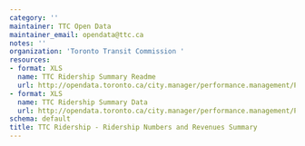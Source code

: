 ```yaml
---
category: ''
maintainer: TTC Open Data
maintainer_email: opendata@ttc.ca
notes: ''
organization: 'Toronto Transit Commission '
resources:
- format: XLS
  name: TTC Ridership Summary Readme
  url: http://opendata.toronto.ca/city.manager/performance.management/PM_TTCRidershipNosRevenueSummaryReadme.xls
- format: XLS
  name: TTC Ridership Summary Data
  url: http://opendata.toronto.ca/city.manager/performance.management/PM_TTC.xls
schema: default
title: TTC Ridership - Ridership Numbers and Revenues Summary
---
```

